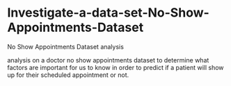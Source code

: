 # Investigate-a-data-set-No-Show-Appointments-Dataset
No Show Appointments Dataset analysis

analysis on a doctor no show appointments dataset to determine what factors are important for us to know in order to predict if a patient will show up for their scheduled appointment or not.
